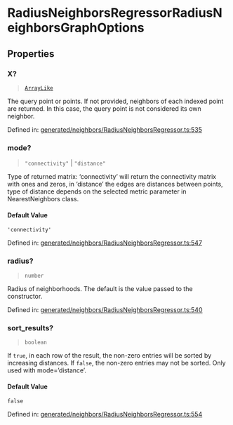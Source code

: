 # RadiusNeighborsRegressorRadiusNeighborsGraphOptions

## Properties

### X?

> [`ArrayLike`](../types/ArrayLike.md)

The query point or points. If not provided, neighbors of each indexed point are returned. In this case, the query point is not considered its own neighbor.

Defined in:  [generated/neighbors/RadiusNeighborsRegressor.ts:535](https://github.com/transitive-bullshit/scikit-learn-ts/blob/92ab806/packages/sklearn/src/generated/neighbors/RadiusNeighborsRegressor.ts#L535)

### mode?

> `"connectivity"` \| `"distance"`

Type of returned matrix: ‘connectivity’ will return the connectivity matrix with ones and zeros, in ‘distance’ the edges are distances between points, type of distance depends on the selected metric parameter in NearestNeighbors class.

#### Default Value

`'connectivity'`

Defined in:  [generated/neighbors/RadiusNeighborsRegressor.ts:547](https://github.com/transitive-bullshit/scikit-learn-ts/blob/92ab806/packages/sklearn/src/generated/neighbors/RadiusNeighborsRegressor.ts#L547)

### radius?

> `number`

Radius of neighborhoods. The default is the value passed to the constructor.

Defined in:  [generated/neighbors/RadiusNeighborsRegressor.ts:540](https://github.com/transitive-bullshit/scikit-learn-ts/blob/92ab806/packages/sklearn/src/generated/neighbors/RadiusNeighborsRegressor.ts#L540)

### sort\_results?

> `boolean`

If `true`, in each row of the result, the non-zero entries will be sorted by increasing distances. If `false`, the non-zero entries may not be sorted. Only used with mode=’distance’.

#### Default Value

`false`

Defined in:  [generated/neighbors/RadiusNeighborsRegressor.ts:554](https://github.com/transitive-bullshit/scikit-learn-ts/blob/92ab806/packages/sklearn/src/generated/neighbors/RadiusNeighborsRegressor.ts#L554)
